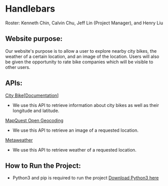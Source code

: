 # Handlebars
Roster: Kenneth Chin, Calvin Chu, Jeff Lin (Project Manager), and Henry Liu

## Website purpose:
Our website's purpose is to allow a user to explore nearby city bikes, the weather of a certain location, and an image of the location. Users will also be given the opportunity to rate bike companies which will be visible to other users.

## APIs:
[City Bike](http://api.citybik.es/v2/networks)[[Documentation](http://api.citybik.es/v2/#filter)]
- We use this API to retrieve information about city bikes as well as their longitude and latitude.

[MapQuest Open Geocoding](https://developer.mapquest.com/documentation/open/geocoding-api/)
- We use this API to retrieve an image of a requested location.  

[Metaweather](https://www.metaweather.com/api/)
- We use this API to retrieve weather of a requested location.


## How to Run the Project:
- Python3 and pip is required to run the project
[Download Python3 here](https://www.python.org/downloads/)
